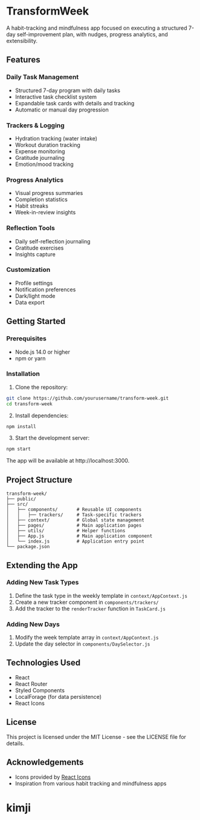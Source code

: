 # TransformWeek

A habit-tracking and mindfulness app focused on executing a structured 7-day self-improvement plan, with nudges, progress analytics, and extensibility.

## Features

### Daily Task Management
- Structured 7-day program with daily tasks
- Interactive task checklist system
- Expandable task cards with details and tracking
- Automatic or manual day progression

### Trackers & Logging
- Hydration tracking (water intake)
- Workout duration tracking
- Expense monitoring
- Gratitude journaling
- Emotion/mood tracking

### Progress Analytics
- Visual progress summaries
- Completion statistics
- Habit streaks
- Week-in-review insights

### Reflection Tools
- Daily self-reflection journaling
- Gratitude exercises
- Insights capture

### Customization
- Profile settings
- Notification preferences
- Dark/light mode
- Data export

## Getting Started

### Prerequisites
- Node.js 14.0 or higher
- npm or yarn

### Installation

1. Clone the repository:
```bash
git clone https://github.com/yourusername/transform-week.git
cd transform-week
```

2. Install dependencies:
```bash
npm install
```

3. Start the development server:
```bash
npm start
```

The app will be available at http://localhost:3000.

## Project Structure

```
transform-week/
├── public/
├── src/
│   ├── components/       # Reusable UI components
│   │   ├── trackers/     # Task-specific trackers
│   ├── context/          # Global state management
│   ├── pages/            # Main application pages
│   ├── utils/            # Helper functions
│   ├── App.js            # Main application component
│   └── index.js          # Application entry point
└── package.json
```

## Extending the App

### Adding New Task Types
1. Define the task type in the weekly template in `context/AppContext.js`
2. Create a new tracker component in `components/trackers/`
3. Add the tracker to the `renderTracker` function in `TaskCard.js`

### Adding New Days
1. Modify the week template array in `context/AppContext.js`
2. Update the day selector in `components/DaySelector.js`

## Technologies Used

- React
- React Router
- Styled Components
- LocalForage (for data persistence)
- React Icons

## License

This project is licensed under the MIT License - see the LICENSE file for details.

## Acknowledgements

- Icons provided by [React Icons](https://react-icons.github.io/react-icons/)
- Inspiration from various habit tracking and mindfulness apps
# kimji
